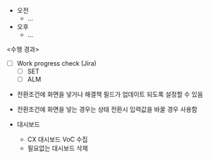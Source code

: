 - 오전
	- ...
- 오후
	- ...

<수행 경과>
- [ ] Work progress check (Jira)
	- [ ] SET
	- [ ] ALM

- 전환조건에 화면을 넣거나 해결책 필드가 업데이트 되도록 설정할 수 있음
- 전환조건에 화면을 넣는 경우는 상태 전환시 입력값을 바꿀 경우 사용함

- 대시보드
	- CX 대시보드 VoC 수집
	- 필요없는 대시보드 삭제

